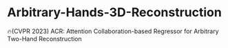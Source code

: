 # Arbitrary-Hands-3D-Reconstruction
🔥(CVPR 2023) ACR: Attention Collaboration-based Regressor for Arbitrary Two-Hand Reconstruction
